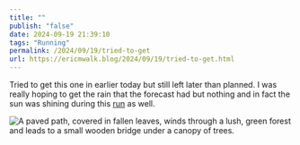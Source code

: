 ```yaml
---
title: ""
publish: "false"
date: 2024-09-19 21:39:10
tags: "Running"
permalink: /2024/09/19/tried-to-get
url: https://ericmwalk.blog/2024/09/19/tried-to-get.html
---
```


Tried to get this one in earlier today but still left later than planned. I was really hoping to get the rain that the forecast had but nothing and in fact the sun was shining during this [run](https://strava.com/activities/12450823017) as well.

![A paved path, covered in fallen leaves, winds through a lush, green forest and leads to a small wooden bridge under a canopy of trees.](https://ericmwalk.blog/uploads/2024/img-1972.jpeg)